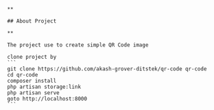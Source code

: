     **
    
    ## About Project
    
    **
    
    The project use to create simple QR Code image 
    
    clone project by 
    ```
    git clone https://github.com/akash-grover-ditstek/qr-code qr-code
    cd qr-code
    composer install
    php artisan storage:link
    php artisan serve
    goto http://localhost:8000
    ```